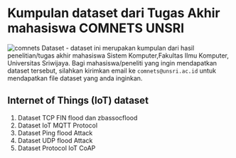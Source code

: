 # Kumpulan dataset dari Tugas Akhir mahasiswa COMNETS UNSRI
![comnets](https://github.com/comnetslabunsri/datasets/blob/main/image/comnets-logo-with-stroke.png)
Dataset - dataset ini merupakan kumpulan dari hasil penelitian/tugas akhir mahasiswa Sistem Komputer,Fakultas Ilmu Komputer, Universitas Sriwijaya. Bagi mahasiswa/peneliti yang ingin mendapatkan dataset tersebut, silahkan kirimkan email ke `comnets@unsri.ac.id` untuk mendapatkan file dataset yang anda inginkan.

## Internet of Things (IoT) dataset
1. Dataset TCP FIN flood dan zbassocflood
2. Dataset IoT MQTT Protocol
3. Dataset Ping flood Attack
4. Dataset UDP flood Attack
5. Dataset Protocol IoT CoAP
